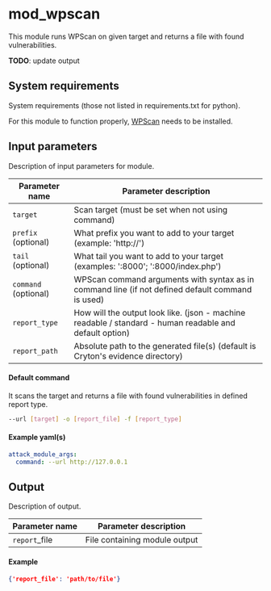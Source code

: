 # mod_wpscan

This module runs WPScan on given target and returns a file with found vulnerabilities.

**TODO**: update output

## System requirements

System requirements (those not listed in requirements.txt for python).

For this module to function properly, [WPScan](https://gitlab.com/kalilinux/packages/wpscan) needs to be installed.

## Input parameters

Description of input parameters for module.

| Parameter name       | Parameter description                                        |
| -------------------- | ------------------------------------------------------------ |
| `target`             | Scan target (must be set when not using command)             |
| `prefix` (optional)  | What prefix you want to add to your target (example: 'http://') |
| `tail` (optional)    | What tail you want to add to your target (examples: ':8000'; ':8000/index.php') |
| `command` (optional) | WPScan command arguments with syntax as in command line (if not defined default command is used) |
| `report_type`        | How will the output look like. (json - machine readable / standard - human readable and default option) |
| `report_path`        | Absolute path to the generated file(s) (default is Cryton's evidence directory) |

#### Default command

It scans the target and returns a file with found vulnerabilities in defined report type.

```bash
--url [target] -o [report_file] -f [report_type]
```

#### Example yaml(s)

```yaml
attack_module_args:
  command: --url http://127.0.0.1
```

## Output

Description of output.

| Parameter name | Parameter description         |
| -------------- | ----------------------------- |
| `report`_file  | File containing module output |

#### Example

```json
{'report_file': 'path/to/file'}
```
